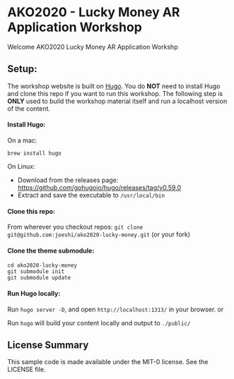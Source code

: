 # AKO2020 - Lucky Money AR Application Workshop

Welcome AKO2020 Lucky Money AR Application Workshp


## Setup:

The workshop website is built on [Hugo](https://gohugo.io/). You do **NOT** need to 
install Hugo and clone this repo if you want to run this workshop. The following step 
is **ONLY** used to build the workshop material itself and run a localhost version of the content. 

#### Install Hugo:
On a mac:

`brew install hugo`

On Linux:
  - Download from the releases page: https://github.com/gohugoio/hugo/releases/tag/v0.59.0
  - Extract and save the executable to `/usr/local/bin`

#### Clone this repo:
From wherever you checkout repos:
`git clone git@github.com:joeshi/ako2020-lucky-money.git` (or your fork)

#### Clone the theme submodule:

```shell script
cd ako2020-lucky-money
git submodule init
git submodule update
```

#### Run Hugo locally:
Run `hugo server -D`, and open `http://localhost:1313/` in your browser.
or

Run `hugo` will build your content locally and output to `./public/`

## License Summary

This sample code is made available under the MIT-0 license. See the LICENSE file.



